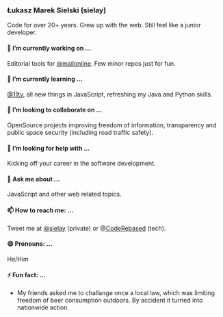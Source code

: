 ### Łukasz Marek Sielski (sielay)

Code for over 20+ years. Grew up with the web. Still feel like a junior developer.

#### 🔭 I’m currently working on ...

Editorial tools for [@mailonline](https://github.com/MailOnline). Few minor repos just for fun.

#### 🌱 I’m currently learning ...

[@11ty](https://github.com/11ty/eleventy), all new things in JavaScript, refreshing my Java and Python skills.

#### 👯 I’m looking to collaborate on ...

OpenSource projects improving freedom of information, transparency and public space security (including road traffic safety).

#### 🤔 I’m looking for help with ...

Kicking off your career in the software development.

#### 💬 Ask me about ...

JavaScript and other web related topics.

#### 📫 How to reach me: ...

Tweet me at [@sielay](https://twitter.com/sielay) (private) or [@CodeRebased](https://twitter.com/CodeRebased) (tech).

#### 😄 Pronouns: ...

He/Him

#### ⚡ Fun fact: ...

 - My friends asked me to challange once a local law, which was limiting freedom of beer consumption outdoors. By accident it turned into nationwide action.

